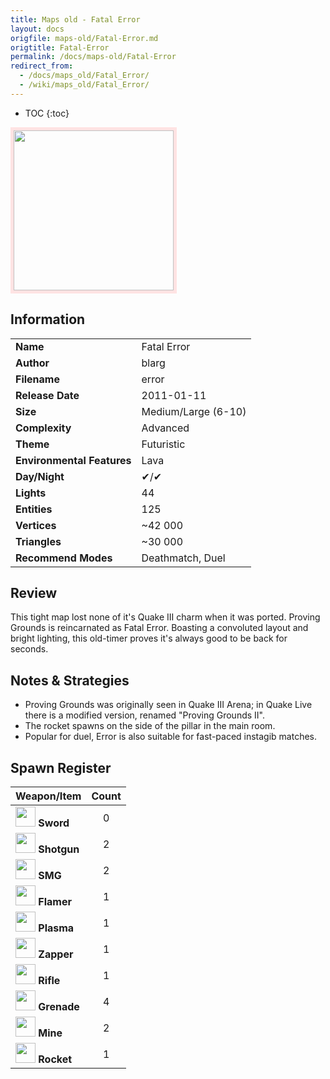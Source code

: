 ```yaml
---
title: Maps old - Fatal Error
layout: docs
origfile: maps-old/Fatal-Error.md
origtitle: Fatal-Error
permalink: /docs/maps-old/Fatal-Error
redirect_from:
  - /docs/maps_old/Fatal_Error/
  - /wiki/maps_old/Fatal_Error/
---
```

* TOC
{:toc}
<img style='border:5px solid #ffe0e0e0' src="../images/maps-old/error.png" width="256px" />

## Information

|                            |                     |
|----------------------------|---------------------|
| **Name**                   | Fatal Error         |
| **Author**                 | blarg               |
| **Filename**               | error               |
| **Release Date**           | 2011-01-11          |
| **Size**                   | Medium/Large (6-10) |
| **Complexity**             | Advanced            |
| **Theme**                  | Futuristic          |
| **Environmental Features** | Lava                |
| **Day/Night**              | ✔/✔                 |
| **Lights**                 | 44                  |
| **Entities**               | 125                 |
| **Vertices**               | ~42 000             |
| **Triangles**              | ~30 000             |
| **Recommend Modes**        | Deathmatch, Duel    |

## Review

This tight map lost none of it's Quake III charm when it was ported. Proving Grounds is reincarnated as Fatal Error. Boasting a convoluted layout and bright lighting, this old-timer proves it's always good to be back for seconds.

## Notes & Strategies

- Proving Grounds was originally seen in Quake III Arena; in Quake Live there is a modified version, renamed "Proving Grounds II".
- The rocket spawns on the side of the pillar in the main room.
- Popular for duel, Error is also suitable for fast-paced instagib matches.

## Spawn Register

| Weapon/Item                                                         | Count |
|---------------------------------------------------------------------|:-----:|
| <img src="../images/weapons/sword.png" width="32px"/> **Sword**     |   0   |
| <img src="../images/weapons/shotgun.png" width="32px"/> **Shotgun** |   2   |
| <img src="../images/weapons/smg.png" width="32px"/> **SMG**         |   2   |
| <img src="../images/weapons/flamer.png" width="32px"/> **Flamer**   |   1   |
| <img src="../images/weapons/plasma.png" width="32px"/> **Plasma**   |   1   |
| <img src="../images/weapons/zapper.png" width="32px"/> **Zapper**   |   1   |
| <img src="../images/weapons/rifle.png" width="32px"/> **Rifle**     |   1   |
| <img src="../images/weapons/grenade.png" width="32px"/> **Grenade** |   4   |
| <img src="../images/weapons/mine.png" width="32px"/> **Mine**       |   2   |
| <img src="../images/weapons/rocket.png" width="32px"/> **Rocket**   |   1   |
